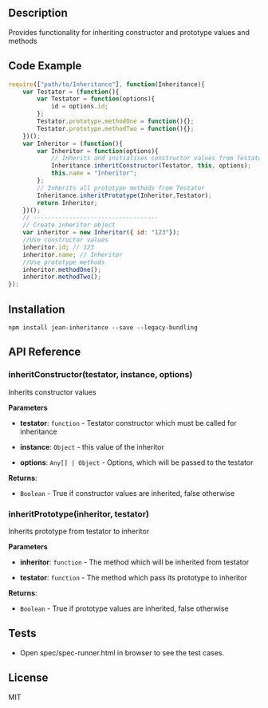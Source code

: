 ## Description

Provides functionality for inheriting constructor and prototype values and methods

## Code Example

```js
require(["path/to/Inheritance"], function(Inheritance){
    var Testator = (function(){
        var Testator = function(options){
            id = options.id;
        };
        Testator.prototype.methodOne = function(){};
        Testator.prototype.methodTwo = function(){};
    })();
    var Inheritor = (function(){
        var Inheritor = function(options){
            // Inherits and initialises constructor values from Testator
            Inheritance.inheritConstructor(Testator, this, options);
            this.name = "Inheritor";
        };
        // Inherits all prototype methods from Testator
        Inheritance.inheritPrototype(Inheritor,Testator);
        return Inheritor;
    })();
    // -----------------------------------
    // Create inheritor object
    var inheritor = new Inheritor({ id: "123"});
    //Use constructor values
    inheritor.id; // 123
    inheritor.name; // Inheritor
    //Use prototype methods
    inheritor.methodOne();
    inheritor.methodTwo();
});
```

## Installation

`npm install jean-inheritance --save --legacy-bundling`

## API Reference

### inheritConstructor(testator, instance, options) 

Inherits constructor values

**Parameters**

- **testator**: `function` - Testator constructor which must be called for inheritance

- **instance**: `Object` - this value of the inheritor

- **options**: `Any[] | Object` - Options, which will be passed to the testator

**Returns**:
- `Boolean` - True if constructor values are inherited, false otherwise


### inheritPrototype(inheritor, testator) 

Inherits prototype from testator to inheritor

**Parameters**

- **inheritor**: `function` - The method which will be inherited from testator

- **testator**: `function` - The method which pass its prototype to inheritor

**Returns**:
- `Boolean` - True if prototype values are inherited, false otherwise

## Tests

- Open spec/spec-runner.html in browser to see the test cases.

## License

MIT